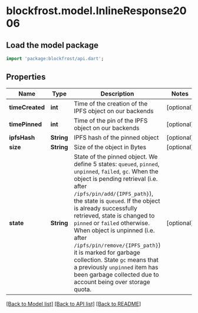# blockfrost.model.InlineResponse2006

## Load the model package
```dart
import 'package:blockfrost/api.dart';
```

## Properties
Name | Type | Description | Notes
------------ | ------------- | ------------- | -------------
**timeCreated** | **int** | Time of the creation of the IPFS object on our backends | [optional] 
**timePinned** | **int** | Time of the pin of the IPFS object on our backends | [optional] 
**ipfsHash** | **String** | IPFS hash of the pinned object | [optional] 
**size** | **String** | Size of the object in Bytes | [optional] 
**state** | **String** | State of the pinned object. We define 5 states: `queued`, `pinned`, `unpinned`, `failed`, `gc`. When the object is pending retrieval (i.e. after `/ipfs/pin/add/{IPFS_path}`), the state is `queued`. If the object is already successfully retrieved, state is changed to `pinned` or `failed` otherwise. When object is unpinned (i.e. after `/ipfs/pin/remove/{IPFS_path}`) it is marked for garbage collection. State `gc` means that a previously `unpinned` item has been garbage collected due to account being over storage quota.  | [optional] 

[[Back to Model list]](../README.md#documentation-for-models) [[Back to API list]](../README.md#documentation-for-api-endpoints) [[Back to README]](../README.md)


